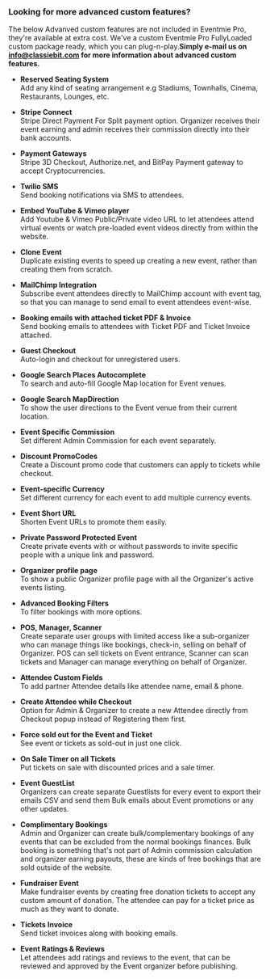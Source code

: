 <br><br><br>
<h3><strong>Looking for more advanced custom features?</strong></h3>
<p>The below Advanved custom features are not included in Eventmie Pro, they're available at extra cost. We've a custom Eventmie Pro FullyLoaded custom package ready, which you can plug-n-play.<strong>Simply e-mail us on <a href="mailto:info@classiebit.com"><strong>info@classiebit.com</strong></a> for more information about advanced custom features.</strong></p>

* <strong>Reserved Seating System</strong><br>
Add any kind of seating arrangement e.g Stadiums, Townhalls, Cinema, Restaurants, Lounges, etc.

* <strong>Stripe Connect</strong><br>
Stripe Direct Payment For Split payment option. Organizer receives their event earning and admin receives their commission directly into their bank accounts.

* <strong>Payment Gateways</strong><br>
Stripe 3D Checkout, Authorize.net, and BitPay Payment gateway to accept Cryptocurrencies.

* <strong>Twilio SMS</strong><br>
Send booking notifications via SMS to attendees.

* <strong>Embed YouTube & Vimeo player</strong><br>
Add Youtube & Vimeo Public/Private video URL to let attendees attend virtual events or watch pre-loaded event videos directly from within the website.

* <strong>Clone Event</strong><br>
Duplicate existing events to speed up creating a new event, rather than creating them from scratch.

* <strong>MailChimp Integration</strong><br>
Subscribe event attendees directly to MailChimp account with event tag, so that you can manage to send email to event attendees event-wise.

* <strong>Booking emails with attached ticket PDF & Invoice</strong><br>
Send booking emails to attendees with Ticket PDF and Ticket Invoice attached.

* <strong>Guest Checkout</strong><br>
Auto-login and checkout for unregistered users.

* <strong>Google Search Places Autocomplete</strong><br>
To search and auto-fill Google Map location for Event venues.

* <strong>Google Search MapDirection</strong><br>
To show the user directions to the Event venue from their current location.

* <strong>Event Specific Commission</strong><br>
Set different Admin Commission for each event separately.

* <strong>Discount PromoCodes</strong><br>
Create a Discount promo code that customers can apply to tickets while checkout.

* <strong>Event-specific Currency</strong><br>
Set different currency for each event to add multiple currency events.

* <strong>Event Short URL</strong><br>
Shorten Event URLs to promote them easily.

* <strong>Private Password Protected Event</strong><br>
Create private events with or without passwords to invite specific people with a unique link and password.

* <strong>Organizer profile page</strong><br>
To show a public Organizer profile page with all the Organizer's active events listing.

* <strong>Advanced Booking Filters</strong><br>
To filter bookings with more options.

* <strong>POS, Manager, Scanner</strong><br>
Create separate user groups with limited access like a sub-organizer who can manage things like bookings, check-in, selling on behalf of Organizer. POS can sell tickets on Event entrance, Scanner can scan tickets and Manager can manage everything on behalf of Organizer.

* <strong>Attendee Custom Fields</strong><br>
To add partner Attendee details like attendee name, email & phone.

* <strong>Create Attendee while Checkout</strong><br>
Option for Admin & Organizer to create a new Attendee directly from Checkout popup instead of Registering them first.

* <strong>Force sold out for the Event and Ticket</strong><br>
See event or tickets as sold-out in just one click.

* <strong>On Sale Timer on all Tickets</strong><br>
Put tickets on sale with discounted prices and a sale timer.

* <strong>Event GuestList</strong><br>
Organizers can create separate Guestlists for every event to export their emails CSV and send them Bulk emails about Event promotions or any other updates.

* <strong>Complimentary Bookings</strong><br>
Admin and Organizer can create bulk/complementary bookings of any events that can be excluded from the normal bookings finances. Bulk booking is something that's not part of Admin commission calculation and organizer earning payouts, these are kinds of free bookings that are sold outside of the website.

* <strong>Fundraiser Event</strong><br>
Make fundraiser events by creating free donation tickets to accept any custom amount of donation. The attendee can pay for a ticket price as much as they want to donate.

* <strong>Tickets Invoice</strong><br>
Send ticket invoices along with booking emails.

* <strong>Event Ratings & Reviews</strong><br>
Let attendees add ratings and reviews to the event, that can be reviewed and approved by the Event organizer before publishing.

